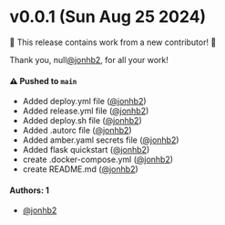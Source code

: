 # v0.0.1 (Sun Aug 25 2024)

:tada: This release contains work from a new contributor! :tada:

Thank you, null[@jonhb2](https://github.com/jonhb2), for all your work!

#### ⚠️ Pushed to `main`

- Added deploy.yml file ([@jonhb2](https://github.com/jonhb2))
- Added release.yml file ([@jonhb2](https://github.com/jonhb2))
- Added deploy.sh file ([@jonhb2](https://github.com/jonhb2))
- Added .autorc file ([@jonhb2](https://github.com/jonhb2))
- Added amber.yaml secrets file ([@jonhb2](https://github.com/jonhb2))
- Added flask quickstart ([@jonhb2](https://github.com/jonhb2))
- create .docker-compose.yml ([@jonhb2](https://github.com/jonhb2))
- create README.md ([@jonhb2](https://github.com/jonhb2))

#### Authors: 1

- [@jonhb2](https://github.com/jonhb2)
